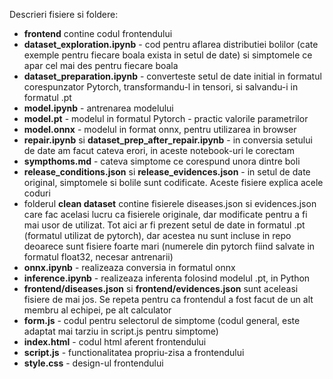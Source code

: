 Descrieri fisiere si foldere:
- **frontend** contine codul frontendului
- **dataset_exploration.ipynb** - cod pentru aflarea distributiei bolilor (cate exemple pentru fiecare boala exista in setul de date) si simptomele ce apar cel mai des pentru fiecare boala
- **dataset_preparation.ipynb** - converteste setul de date initial in formatul corespunzator Pytorch, transformandu-l in tensori, si salvandu-i in formatul .pt
- **model.ipynb** - antrenarea modelului
- **model.pt** - modelul in formatul Pytorch - practic valorile parametrilor
- **model.onnx** - modelul in format onnx, pentru utilizarea in browser
- **repair.ipynb** si **dataset_prep_after_repair.ipynb** - in conversia setului de date am facut cateva erori, in aceste notebook-uri le corectam
- **sympthoms.md** - cateva simptome ce corespund unora dintre boli
- **release_conditions.json** si **release_evidences.json** - in setul de date original, simptomele si bolile sunt codificate. Aceste fisiere explica acele coduri
- folderul **clean dataset** contine fisierele diseases.json si evidences.json care fac acelasi lucru ca fisierele originale, dar modificate pentru a fi mai usor de utilizat. Tot aici ar fi prezent setul de date in formatul .pt (formatul utilizat de pytorch), dar acestea nu sunt incluse in repo deoarece sunt fisiere foarte mari (numerele din pytorch fiind salvate in formatul float32, necesar antrenarii)
- **onnx.ipynb** - realizeaza conversia in formatul onnx
- **inference.ipynb** - realizeaza inferenta folosind modelul .pt, in Python
- **frontend/diseases.json** si **frontend/evidences.json** sunt aceleasi fisiere de mai jos. Se repeta pentru ca frontendul a fost facut de un alt membru al echipei, pe alt calculator
- **form.js** - codul pentru selectorul de simptome (codul general, este adaptat mai tarziu in script.js pentru simptome)
- **index.html** - codul html aferent frontendului
- **script.js** - functionalitatea propriu-zisa a frontendului
- **style.css** - design-ul frontendului
